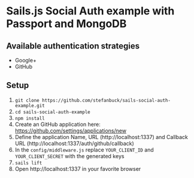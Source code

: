 # Sails.js Social Auth example with Passport and MongoDB

## Available authentication strategies
- Google+
- GitHub

## Setup

1. `git clone https://github.com/stefanbuck/sails-social-auth-example.git`
2. `cd sails-social-auth-example`
3. `npm install`
4. Create an GitHub application here: https://github.com/settings/applications/new
5. Define the application Name, URL (http://localhost:1337) and Callback URL (http://localhost:1337/auth/github/callback)
6. In the `config/middleware.js` replace `YOUR_CLIENT_ID` and `YOUR_CLIENT_SECRET` with the generated keys
7. `sails lift`
8. Open http://localhost:1337 in your favorite browser
